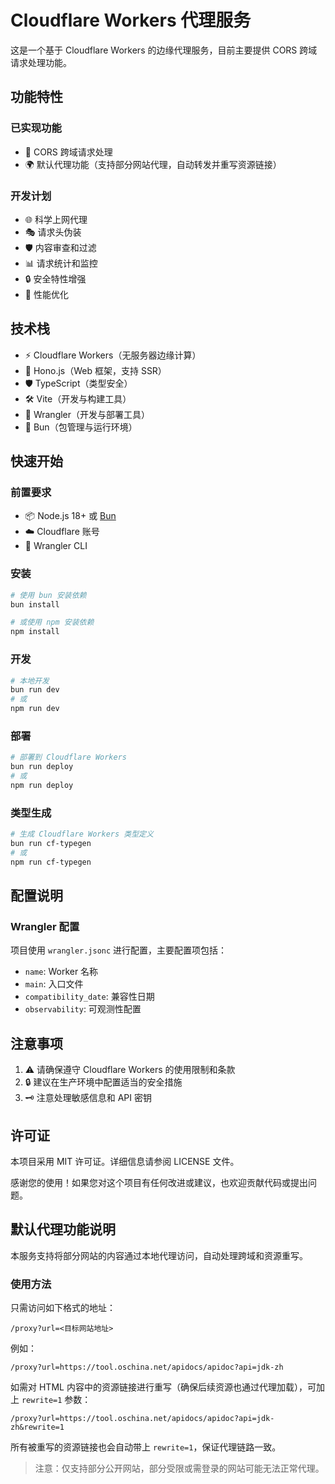 # Cloudflare Workers 代理服务

这是一个基于 Cloudflare Workers 的边缘代理服务，目前主要提供 CORS 跨域请求处理功能。

## 功能特性

### 已实现功能
- 🔄 CORS 跨域请求处理
- 🌍 默认代理功能（支持部分网站代理，自动转发并重写资源链接）

### 开发计划
- 🌐 科学上网代理
- 🎭 请求头伪装
- 🛡️ 内容审查和过滤
- 📊 请求统计和监控
- 🔒 安全特性增强
- 🚀 性能优化

## 技术栈

- ⚡ Cloudflare Workers（无服务器边缘计算）
- 🚀 Hono.js（Web 框架，支持 SSR）
- 🛡️ TypeScript（类型安全）
- 🛠️ Vite（开发与构建工具）
- 🔧 Wrangler（开发与部署工具）
- 🥖 Bun（包管理与运行环境）

## 快速开始

### 前置要求

- 📦 Node.js 18+ 或 [Bun](https://bun.sh/)
- ☁️ Cloudflare 账号
- 🔧 Wrangler CLI

### 安装

```bash
# 使用 bun 安装依赖
bun install

# 或使用 npm 安装依赖
npm install
```

### 开发

```bash
# 本地开发
bun run dev
# 或
npm run dev
```

### 部署

```bash
# 部署到 Cloudflare Workers
bun run deploy
# 或
npm run deploy
```

### 类型生成

```bash
# 生成 Cloudflare Workers 类型定义
bun run cf-typegen
# 或
npm run cf-typegen
```

## 配置说明

### Wrangler 配置

项目使用 `wrangler.jsonc` 进行配置，主要配置项包括：

- `name`: Worker 名称
- `main`: 入口文件
- `compatibility_date`: 兼容性日期
- `observability`: 可观测性配置

## 注意事项

1. ⚠️ 请确保遵守 Cloudflare Workers 的使用限制和条款
2. 🔒 建议在生产环境中配置适当的安全措施
3. 🗝️ 注意处理敏感信息和 API 密钥

## 许可证

本项目采用 MIT 许可证。详细信息请参阅 LICENSE 文件。

感谢您的使用！如果您对这个项目有任何改进或建议，也欢迎贡献代码或提出问题。

## 默认代理功能说明

本服务支持将部分网站的内容通过本地代理访问，自动处理跨域和资源重写。

### 使用方法

只需访问如下格式的地址：

```
/proxy?url=<目标网站地址>
```

例如：

```
/proxy?url=https://tool.oschina.net/apidocs/apidoc?api=jdk-zh
```

如需对 HTML 内容中的资源链接进行重写（确保后续资源也通过代理加载），可加上 `rewrite=1` 参数：

```
/proxy?url=https://tool.oschina.net/apidocs/apidoc?api=jdk-zh&rewrite=1
```

所有被重写的资源链接也会自动带上 `rewrite=1`，保证代理链路一致。

> 注意：仅支持部分公开网站，部分受限或需登录的网站可能无法正常代理。
